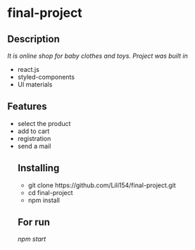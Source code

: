 # final-project

## Description
                       
*It is online shop for baby clothes and toys. Project was built in*
 <ul>
	<li>react.js</li>
	<li>styled-components</li>
	<li> UI materials</li>
 </ul>

## Features


<ul>
	<li>select the product</li>
	<li>add to cart</li>
	<li>registration</li>
	<li>send a mail</li>
</li>

## Installing
<ul>
	<li>git clone https://github.com/Lili154/final-project.git</li>
	<li>cd final-project</li>
	<li>npm install</li>
</ul>

## For run

*npm start*